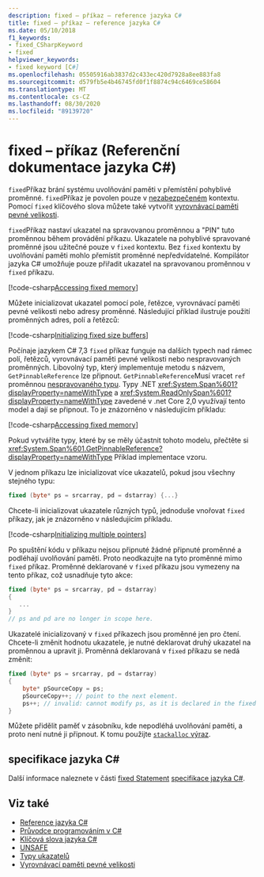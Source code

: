 ```yaml
---
description: fixed – příkaz – reference jazyka C#
title: fixed – příkaz – reference jazyka C#
ms.date: 05/10/2018
f1_keywords:
- fixed_CSharpKeyword
- fixed
helpviewer_keywords:
- fixed keyword [C#]
ms.openlocfilehash: 05505916ab3837d2c433ec420d7928a8ee883fa8
ms.sourcegitcommit: d579fb5e4b46745fd0f1f8874c94c6469ce58604
ms.translationtype: MT
ms.contentlocale: cs-CZ
ms.lasthandoff: 08/30/2020
ms.locfileid: "89139720"
---
```

# <a name="fixed-statement-c-reference"></a>fixed – příkaz (Referenční dokumentace jazyka C#)

`fixed`Příkaz brání systému uvolňování paměti v přemístění pohyblivé proměnné. `fixed`Příkaz je povolen pouze v [nezabezpečeném](unsafe.md) kontextu. Pomocí `fixed` klíčového slova můžete také vytvořit [vyrovnávací paměti pevné velikosti](../../programming-guide/unsafe-code-pointers/fixed-size-buffers.md).

`fixed`Příkaz nastaví ukazatel na spravovanou proměnnou a "PIN" tuto proměnnou během provádění příkazu. Ukazatele na pohyblivé spravované proměnné jsou užitečné pouze v `fixed` kontextu. Bez `fixed` kontextu by uvolňování paměti mohlo přemístit proměnné nepředvídatelné. Kompilátor jazyka C# umožňuje pouze přiřadit ukazatel na spravovanou proměnnou v `fixed` příkazu.

[!code-csharp[Accessing fixed memory](snippets/FixedKeywordExamples.cs#1)]

Můžete inicializovat ukazatel pomocí pole, řetězce, vyrovnávací paměti pevné velikosti nebo adresy proměnné. Následující příklad ilustruje použití proměnných adres, polí a řetězců:

[!code-csharp[Initializing fixed size buffers](snippets/FixedKeywordExamples.cs#2)]

Počínaje jazykem C# 7,3 `fixed` příkaz funguje na dalších typech nad rámec polí, řetězců, vyrovnávací paměti pevné velikosti nebo nespravovaných proměnných. Libovolný typ, který implementuje metodu s názvem, `GetPinnableReference` lze připnout. `GetPinnableReference`Musí vracet `ref` proměnnou [nespravovaného typu](../builtin-types/unmanaged-types.md). Typy .NET <xref:System.Span%601?displayProperty=nameWithType> a <xref:System.ReadOnlySpan%601?displayProperty=nameWithType> zavedené v .net Core 2,0 využívají tento model a dají se připnout. To je znázorněno v následujícím příkladu:

[!code-csharp[Accessing fixed memory](snippets/FixedKeywordExamples.cs#FixedSpan)]

Pokud vytváříte typy, které by se měly účastnit tohoto modelu, přečtěte si <xref:System.Span%601.GetPinnableReference?displayProperty=nameWithType> Příklad implementace vzoru.

V jednom příkazu lze inicializovat více ukazatelů, pokud jsou všechny stejného typu:

```csharp
fixed (byte* ps = srcarray, pd = dstarray) {...}
```

Chcete-li inicializovat ukazatele různých typů, jednoduše vnořovat `fixed` příkazy, jak je znázorněno v následujícím příkladu.

[!code-csharp[Initializing multiple pointers](snippets/FixedKeywordExamples.cs#3)]

Po spuštění kódu v příkazu nejsou připnuté žádné připnuté proměnné a podléhají uvolňování paměti. Proto neodkazujte na tyto proměnné mimo `fixed` příkaz. Proměnné deklarované v `fixed` příkazu jsou vymezeny na tento příkaz, což usnadňuje tyto akce:

```csharp
fixed (byte* ps = srcarray, pd = dstarray)
{
   ...
}
// ps and pd are no longer in scope here.
```

Ukazatelé inicializovaný v `fixed` příkazech jsou proměnné jen pro čtení. Chcete-li změnit hodnotu ukazatele, je nutné deklarovat druhý ukazatel na proměnnou a upravit ji. Proměnná deklarovaná v `fixed` příkazu se nedá změnit:

```csharp
fixed (byte* ps = srcarray, pd = dstarray)
{
    byte* pSourceCopy = ps;
    pSourceCopy++; // point to the next element.
    ps++; // invalid: cannot modify ps, as it is declared in the fixed statement.
}
```

Můžete přidělit paměť v zásobníku, kde nepodléhá uvolňování paměti, a proto není nutné ji připnout. K tomu použijte [ `stackalloc` výraz](../operators/stackalloc.md).

## <a name="c-language-specification"></a>specifikace jazyka C#

Další informace naleznete v části [fixed Statement](~/_csharplang/spec/unsafe-code.md#the-fixed-statement) [specifikace jazyka C#](~/_csharplang/spec/introduction.md).

## <a name="see-also"></a>Viz také

- [Reference jazyka C#](../index.md)
- [Průvodce programováním v C#](../../programming-guide/index.md)
- [Klíčová slova jazyka C#](index.md)
- [UNSAFE](unsafe.md)
- [Typy ukazatelů](../../programming-guide/unsafe-code-pointers/pointer-types.md)
- [Vyrovnávací paměti pevné velikosti](../../programming-guide/unsafe-code-pointers/fixed-size-buffers.md)
